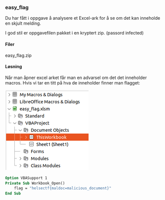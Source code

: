 ### easy_flag
Du har fått i oppgave å analysere et Excel-ark for å se om det kan inneholde en skjult melding.

I god stil er oppgavefilen pakket i en kryptert zip. (passord infected)

#### Filer
easy_flag.zip

#### Løsning
Når man åpner excel arket får man en advarsel om det det inneholder macros. Hvis vi tar en titt på hva de inneholder finner man flagget:

![filstruktur](filstruktur.png)

```vb
Option VBASupport 1
Private Sub Workbook_Open()
    flag = "helsectf{maldoc=malicious_document}"
End Sub
```